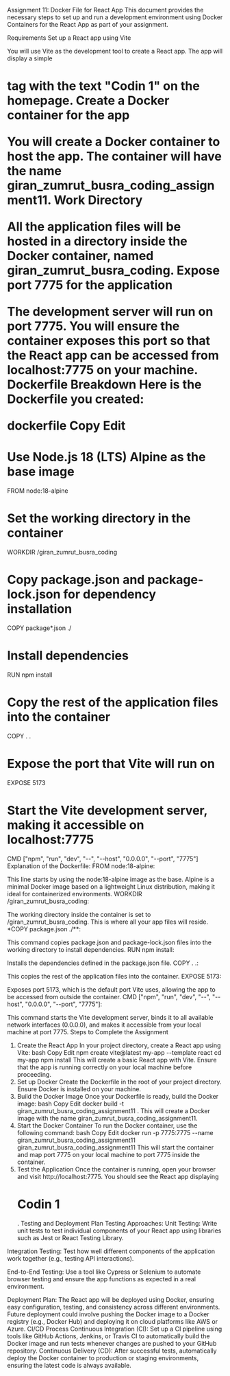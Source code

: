 
Assignment 11: Docker File for React App
This document provides the necessary steps to set up and run a development environment using Docker Containers for the React App as part of your assignment.

Requirements
Set up a React app using Vite

You will use Vite as the development tool to create a React app. The app will display a simple <h1> tag with the text "Codin 1" on the homepage.
Create a Docker container for the app

You will create a Docker container to host the app. The container will have the name giran_zumrut_busra_coding_assignment11.
Work Directory

All the application files will be hosted in a directory inside the Docker container, named giran_zumrut_busra_coding.
Expose port 7775 for the application

The development server will run on port 7775. You will ensure the container exposes this port so that the React app can be accessed from localhost:7775 on your machine.
Dockerfile Breakdown
Here is the Dockerfile you created:

dockerfile
Copy
Edit
# Use Node.js 18 (LTS) Alpine as the base image
FROM node:18-alpine

# Set the working directory in the container
WORKDIR /giran_zumrut_busra_coding

# Copy package.json and package-lock.json for dependency installation
COPY package*.json ./

# Install dependencies
RUN npm install

# Copy the rest of the application files into the container
COPY . .

# Expose the port that Vite will run on
EXPOSE 5173

# Start the Vite development server, making it accessible on localhost:7775
CMD ["npm", "run", "dev", "--", "--host", "0.0.0.0", "--port", "7775"]
Explanation of the Dockerfile:
FROM node:18-alpine:

This line starts by using the node:18-alpine image as the base. Alpine is a minimal Docker image based on a lightweight Linux distribution, making it ideal for containerized environments.
WORKDIR /giran_zumrut_busra_coding:

The working directory inside the container is set to /giran_zumrut_busra_coding. This is where all your app files will reside.
*COPY package.json ./**:

This command copies package.json and package-lock.json files into the working directory to install dependencies.
RUN npm install:

Installs the dependencies defined in the package.json file.
COPY . .:

This copies the rest of the application files into the container.
EXPOSE 5173:

Exposes port 5173, which is the default port Vite uses, allowing the app to be accessed from outside the container.
CMD ["npm", "run", "dev", "--", "--host", "0.0.0.0", "--port", "7775"]:

This command starts the Vite development server, binds it to all available network interfaces (0.0.0.0), and makes it accessible from your local machine at port 7775.
Steps to Complete the Assignment
1. Create the React App
In your project directory, create a React app using Vite:
bash
Copy
Edit
npm create vite@latest my-app --template react
cd my-app
npm install
This will create a basic React app with Vite. Ensure that the app is running correctly on your local machine before proceeding.
2. Set up Docker
Create the Dockerfile in the root of your project directory.
Ensure Docker is installed on your machine.
3. Build the Docker Image
Once your Dockerfile is ready, build the Docker image:
bash
Copy
Edit
docker build -t giran_zumrut_busra_coding_assignment11 .
This will create a Docker image with the name giran_zumrut_busra_coding_assignment11.
4. Start the Docker Container
To run the Docker container, use the following command:
bash
Copy
Edit
docker run -p 7775:7775 --name giran_zumrut_busra_coding_assignment11 giran_zumrut_busra_coding_assignment11
This will start the container and map port 7775 on your local machine to port 7775 inside the container.
5. Test the Application
Once the container is running, open your browser and visit http://localhost:7775.
You should see the React app displaying <h1>Codin 1</h1>.
Testing and Deployment Plan
Testing Approaches:
Unit Testing:
Write unit tests to test individual components of your React app using libraries such as Jest or React Testing Library.

Integration Testing:
Test how well different components of the application work together (e.g., testing API interactions).

End-to-End Testing:
Use a tool like Cypress or Selenium to automate browser testing and ensure the app functions as expected in a real environment.

Deployment Plan:
The React app will be deployed using Docker, ensuring easy configuration, testing, and consistency across different environments.
Future deployment could involve pushing the Docker image to a Docker registry (e.g., Docker Hub) and deploying it on cloud platforms like AWS or Azure.
CI/CD Process
Continuous Integration (CI):
Set up a CI pipeline using tools like GitHub Actions, Jenkins, or Travis CI to automatically build the Docker image and run tests whenever changes are pushed to your GitHub repository.
Continuous Delivery (CD):
After successful tests, automatically deploy the Docker container to production or staging environments, ensuring the latest code is always available.
